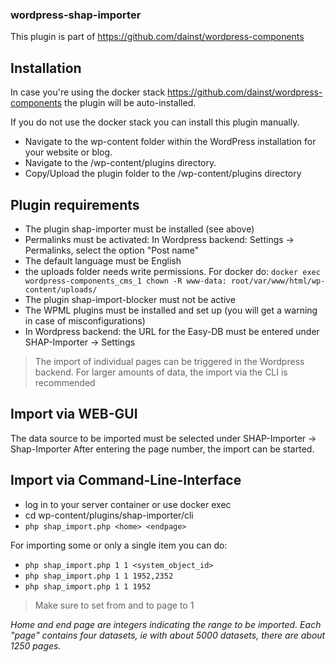 ### wordpress-shap-importer

This plugin is part of https://github.com/dainst/wordpress-components

## Installation

In case you're using the docker stack https://github.com/dainst/wordpress-components
the plugin will be auto-installed.

If you do not use the docker stack you can install this plugin manually.

- Navigate to the wp-content folder within the WordPress installation for your website or blog.
- Navigate to the /wp-content/plugins directory.
- Copy/Upload the plugin folder to the /wp-content/plugins directory

## Plugin requirements
- The plugin shap-importer must be installed (see above)
- Permalinks must be activated: In Wordpress backend: Settings → Permalinks, select the option "Post name"
- The default language must be English
- the uploads folder needs write permissions. For docker do:
`docker exec wordpress-components_cms_1 chown -R www-data: root/var/www/html/wp-content/uploads/`
- The plugin shap-import-blocker must not be active
- The WPML plugins must be installed and set up (you will get a warning in case of misconfigurations)
- In Wordpress backend: the URL for the Easy-DB must be entered under SHAP-Importer → Settings

> The import of individual pages can be triggered in the Wordpress backend. For larger amounts of data, the import via the CLI is recommended

## Import via WEB-GUI

The data source to be imported must be selected under SHAP-Importer → Shap-Importer
After entering the page number, the import can be started.

## Import via Command-Line-Interface

- log in to your server container or use docker exec
- cd wp-content/plugins/shap-importer/cli
- `php shap_import.php <home> <endpage>`

For importing some or only a single item you can do:

- `php shap_import.php 1 1 <system_object_id>`
- `php shap_import.php 1 1 1952,2352`
- `php shap_import.php 1 1 1952`

> Make sure to set from and to page to 1

_Home and end page are integers indicating the range to be imported. Each "page" contains four datasets, ie with about 5000 datasets, there are about 1250 pages._
